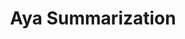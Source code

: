 ---
title: Aya Summarization
emoji: 🧠
colorFrom: blue
colorTo: green
sdk: docker
sdk_version: "1.0.0"
app_file: app.py
pinned: false
---